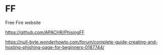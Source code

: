 # FF
Free Fire website




https://github.com/APACHR/PhisingFF



https://null-byte.wonderhowto.com/forum/complete-guide-creating-and-hosting-phishing-page-for-beginners-0187744/




